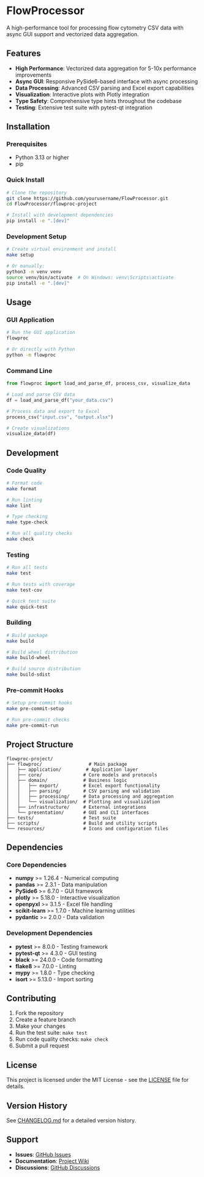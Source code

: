 # FlowProcessor

A high-performance tool for processing flow cytometry CSV data with async GUI support and vectorized data aggregation.

## Features

- **High Performance**: Vectorized data aggregation for 5-10x performance improvements
- **Async GUI**: Responsive PySide6-based interface with async processing
- **Data Processing**: Advanced CSV parsing and Excel export capabilities
- **Visualization**: Interactive plots with Plotly integration
- **Type Safety**: Comprehensive type hints throughout the codebase
- **Testing**: Extensive test suite with pytest-qt integration

## Installation

### Prerequisites

- Python 3.13 or higher
- pip

### Quick Install

```bash
# Clone the repository
git clone https://github.com/yourusername/FlowProcessor.git
cd FlowProcessor/flowproc-project

# Install with development dependencies
pip install -e ".[dev]"
```

### Development Setup

```bash
# Create virtual environment and install
make setup

# Or manually:
python3 -m venv venv
source venv/bin/activate  # On Windows: venv\Scripts\activate
pip install -e ".[dev]"
```

## Usage

### GUI Application

```bash
# Run the GUI application
flowproc

# Or directly with Python
python -m flowproc
```

### Command Line

```python
from flowproc import load_and_parse_df, process_csv, visualize_data

# Load and parse CSV data
df = load_and_parse_df("your_data.csv")

# Process data and export to Excel
process_csv("input.csv", "output.xlsx")

# Create visualizations
visualize_data(df)
```

## Development

### Code Quality

```bash
# Format code
make format

# Run linting
make lint

# Type checking
make type-check

# Run all quality checks
make check
```

### Testing

```bash
# Run all tests
make test

# Run tests with coverage
make test-cov

# Quick test suite
make quick-test
```

### Building

```bash
# Build package
make build

# Build wheel distribution
make build-wheel

# Build source distribution
make build-sdist
```

### Pre-commit Hooks

```bash
# Setup pre-commit hooks
make pre-commit-setup

# Run pre-commit checks
make pre-commit-run
```

## Project Structure

```
flowproc-project/
├── flowproc/                 # Main package
│   ├── application/         # Application layer
│   ├── core/               # Core models and protocols
│   ├── domain/             # Business logic
│   │   ├── export/         # Excel export functionality
│   │   ├── parsing/        # CSV parsing and validation
│   │   ├── processing/     # Data processing and aggregation
│   │   └── visualization/  # Plotting and visualization
│   ├── infrastructure/     # External integrations
│   └── presentation/       # GUI and CLI interfaces
├── tests/                  # Test suite
├── scripts/                # Build and utility scripts
└── resources/              # Icons and configuration files
```

## Dependencies

### Core Dependencies

- **numpy** >= 1.26.4 - Numerical computing
- **pandas** >= 2.3.1 - Data manipulation
- **PySide6** >= 6.7.0 - GUI framework
- **plotly** >= 5.18.0 - Interactive visualization
- **openpyxl** >= 3.1.5 - Excel file handling
- **scikit-learn** >= 1.7.0 - Machine learning utilities
- **pydantic** >= 2.0.0 - Data validation

### Development Dependencies

- **pytest** >= 8.0.0 - Testing framework
- **pytest-qt** >= 4.3.0 - GUI testing
- **black** >= 24.0.0 - Code formatting
- **flake8** >= 7.0.0 - Linting
- **mypy** >= 1.8.0 - Type checking
- **isort** >= 5.13.0 - Import sorting

## Contributing

1. Fork the repository
2. Create a feature branch
3. Make your changes
4. Run the test suite: `make test`
5. Run code quality checks: `make check`
6. Submit a pull request

## License

This project is licensed under the MIT License - see the [LICENSE](LICENSE) file for details.

## Version History

See [CHANGELOG.md](CHANGELOG.md) for a detailed version history.

## Support

- **Issues**: [GitHub Issues](https://github.com/yourusername/FlowProcessor/issues)
- **Documentation**: [Project Wiki](https://github.com/yourusername/FlowProcessor/wiki)
- **Discussions**: [GitHub Discussions](https://github.com/yourusername/FlowProcessor/discussions) 